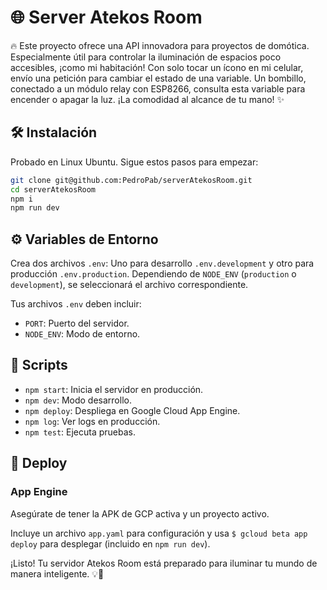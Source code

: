 # 🌐 Server Atekos Room

🔥 Este proyecto ofrece una API innovadora para proyectos de domótica. Especialmente útil para controlar la iluminación de espacios poco accesibles, ¡como mi habitación! Con solo tocar un ícono en mi celular, envío una petición para cambiar el estado de una variable. Un bombillo, conectado a un módulo relay con ESP8266, consulta esta variable para encender o apagar la luz. ¡La comodidad al alcance de tu mano! ✨

<!-- Link del código ESP8266: [Aquí] -->

## 🛠 Instalación

Probado en Linux Ubuntu. Sigue estos pasos para empezar:

```bash
git clone git@github.com:PedroPab/serverAtekosRoom.git
cd serverAtekosRoom
npm i
npm run dev
```

## ⚙️ Variables de Entorno

Crea dos archivos `.env`: Uno para desarrollo `.env.development` y otro para producción `.env.production`. Dependiendo de `NODE_ENV` (`production` o `development`), se seleccionará el archivo correspondiente.

Tus archivos `.env` deben incluir:

- `PORT`: Puerto del servidor.
- `NODE_ENV`: Modo de entorno.

## 📜 Scripts

- `npm start`: Inicia el servidor en producción.
- `npm dev`: Modo desarrollo.
- `npm deploy`: Despliega en Google Cloud App Engine.
- `npm log`: Ver logs en producción.
- `npm test`: Ejecuta pruebas.

## 🚀 Deploy

### App Engine

Asegúrate de tener la APK de GCP activa y un proyecto activo.

Incluye un archivo `app.yaml` para configuración y usa `$ gcloud beta app deploy` para desplegar (incluido en `npm run dev`).

¡Listo! Tu servidor Atekos Room está preparado para iluminar tu mundo de manera inteligente. 💡🌟
